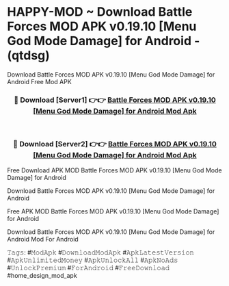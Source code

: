 # HAPPY-MOD ~ Download Battle Forces MOD APK v0.19.10 [Menu God Mode Damage] for Android - (qtdsg)
Download Battle Forces MOD APK v0.19.10 [Menu God Mode Damage] for Android Free Mod APK

<div align="center">
<h3>🔴 Download [Server1] 👉👉 <a href="https://apk-comot.site?title=Battle_Forces_MOD_APK_v0.19.10_[Menu_God_Mode_Damage]_for_Android">Battle Forces MOD APK v0.19.10 [Menu God Mode Damage] for Android Mod Apk</a></h3><br>

<h3>🔴 Download [Server2] 👉👉 <a href="https://apk-comot.site?title=Battle_Forces_MOD_APK_v0.19.10_[Menu_God_Mode_Damage]_for_Android">Battle Forces MOD APK v0.19.10 [Menu God Mode Damage] for Android Mod Apk</a></h3>
</div>


Free Download APK MOD Battle Forces MOD APK v0.19.10 [Menu God Mode Damage] for Android

Download Battle Forces MOD APK v0.19.10 [Menu God Mode Damage] for Android 

Free APK MOD Battle Forces MOD APK v0.19.10 [Menu God Mode Damage] for Android 

Download Battle Forces MOD APK v0.19.10 [Menu God Mode Damage] for Android Mod For Android

𝚃𝚊𝚐𝚜: #𝙼𝚘𝚍𝙰𝚙𝚔 #𝙳𝚘𝚠𝚗𝚕𝚘𝚊𝚍𝙼𝚘𝚍𝙰𝚙𝚔 #𝙰𝚙𝚔𝙻𝚊𝚝𝚎𝚜𝚝𝚅𝚎𝚛𝚜𝚒𝚘𝚗 #𝙰𝚙𝚔𝚄𝚗𝚕𝚒𝚖𝚒𝚝𝚎𝚍𝙼𝚘𝚗𝚎𝚢 #𝙰𝚙𝚔𝚄𝚗𝚕𝚘𝚌𝚔𝙰𝚕𝚕 #𝙰𝚙𝚔𝙽𝚘𝙰𝚍𝚜 #𝚄𝚗𝚕𝚘𝚌𝚔𝙿𝚛𝚎𝚖𝚒𝚞𝚖 #𝙵𝚘𝚛𝙰𝚗𝚍𝚛𝚘𝚒𝚍 #𝙵𝚛𝚎𝚎𝙳𝚘𝚠𝚗𝚕𝚘𝚊𝚍 #home_design_mod_apk
